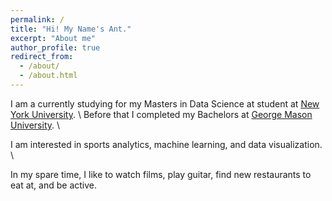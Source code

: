 ```yaml
---
permalink: /
title: "Hi! My Name's Ant."
excerpt: "About me"
author_profile: true
redirect_from: 
  - /about/
  - /about.html
---
```


I am a currently studying for my Masters in Data Science at student at [New York University](https://cds.nyu.edu/). \\
Before that I completed my Bachelors at [George Mason University](https://www2.gmu.edu/). \\

I am interested in sports analytics, machine learning, and data visualization. \\

In my spare time, I like to watch films, play guitar, find new restaurants to eat at, and be active.
